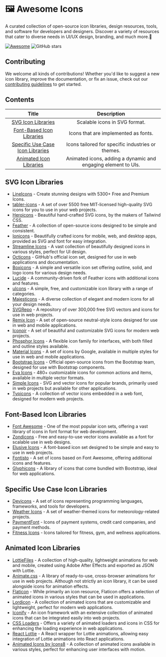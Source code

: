 
# 🖼️ Awesome Icons

A curated collection of open-source icon libraries, design resources, tools, and software for developers and designers. Discover a variety of resources that cater to diverse needs in UI/UX design, branding, and much more.🌟

[![Awesome](https://awesome.re/badge.svg)](https://awesome.re) ![GitHub stars](https://img.shields.io/github/stars/Jay-Karia/awesome-icons?style=social)

## Contributing

We welcome all kinds of contributions! Whether you'd like to suggest a new icon library, improve the documentation, or fix an issue, check out our [contributing guidelines](CONTRIBUTING.md) to get started.

## Contents

| Title | Description |
|:------:|:---:|
| [SVG Icon Libraries](#svg-icon-libraries) | Scalable icons in SVG format. |
| [Font-Based Icon Libraries](#font-based-icon-libraries) | Icons that are implemented as fonts. |
| [Specific Use Case Icon Libraries](#specific-use-case-icon-libraries) | Icons tailored for specific industries or themes. |
| [Animated Icon Libraries](#animated-icon-libraries) | Animated icons, adding a dynamic and engaging element to UIs. |

## SVG Icon Libraries

- [LineIcons](https://lineicons.com/) - Create stunning designs with 5300+ Free and Premium Icons.
- [tabler-icons](https://tabler.io/icons) - A set of over 5500 free MIT-licensed high-quality SVG icons for you to use in your web projects.
- [Heroicons](https://heroicons.com/) - Beautiful hand-crafted SVG icons, by the makers of Tailwind CSS.
- [Feather](https://feathericons.com/) - A collection of open-source icons designed to be simple and consistent.
- [Ionicons](https://ionicons.com/) - Beautifully crafted icons for mobile, web, and desktop apps, provided as SVG and font for easy integration.
- [Streamline Icons](https://streamlineicons.com/) - A vast collection of beautifully designed icons in various styles, perfect for UI design.
- [Octicons](https://primer.style/octicons/) - GitHub's official icon set, designed for use in web applications and documentation.
- [Boxicons](https://boxicons.com/) - A simple and versatile icon set offering outline, solid, and logo icons for various design needs.
- [Lucide](https://lucide.dev/) - A community-driven fork of Feather icons with additional icons and features. 
- [uIcons](https://www.flaticon.com/uicons/interface-icons) - A simple, free, and customizable icon library with a range of categories. 
- [Majesticons](https://majesticons.com/) - A diverse collection of elegant and modern icons for all your design needs.
- [SVGRepo](https://www.svgrepo.com/) - A repository of over 300,000 free SVG vectors and icons for use in web projects. 
- [Remix Icon](https://remixicon.com/) - A set of open-source neutral-style icons designed for use in web and mobile applications. 
- [Iconoir](https://iconoir.com/) - A set of beautiful and customizable SVG icons for modern web projects. 
- [Phosphor Icons](https://phosphoricons.com/) - A flexible icon family for interfaces, with both filled and outline styles available. 
- [Material Icons](https://fonts.google.com/icons) - A set of icons by Google, available in multiple styles for use in web and mobile applications. 
- [Bootstrap Icons](https://icons.getbootstrap.com/) - Official open-source icons from the Bootstrap team, designed for use with Bootstrap components.
- [Eva Icons](https://akveo.github.io/eva-icons/) - 480+ customizable icons for common actions and items, available in multiple vector formats.
- [Simple Icons](https://simpleicons.org/) - SVG and vector icons for popular brands, primarily used in web projects but available for other applications.
- [Typicons](https://www.typicons.com/) - A collection of vector icons embedded in a web font, designed for modern web projects.


## Font-Based Icon Libraries

- [Font Awesome](https://fontawesome.com/) - One of the most popular icon sets, offering a vast library of icons in font format for web development.
- [Zondicons](https://www.zondicons.com/) - Free and easy-to-use vector icons available as a font for scalable use in web designs.
- [Elusive Icons](https://elusiveicons.com/) - A font-based icon set designed to be simple and easy to use in web projects.
- [Fontisto](https://iconduck.com/sets/fontisto-icon-library) - A set of icons based on Font Awesome, offering additional icons and features.
- [Glyphicons](https://glyphicons.com/) - A library of icons that come bundled with Bootstrap, ideal for web applications.

## Specific Use Case Icon Libraries

- [Devicons](https://devicon.dev/) - A set of icons representing programming languages, frameworks, and tools for developers.
- [Weather Icons](https://erikflowers.github.io/weather-icons/) - A set of weather-themed icons for meteorology-related projects.
- [PaymentFont](https://paymentfont.com/) - Icons of payment systems, credit card companies, and payment methods.
- [Fitness Icons](https://www.fitnessicons.com/) - Icons tailored for fitness, gym, and wellness applications.

## Animated Icon Libraries

- [LottieFiles](https://lottiefiles.com/) - A collection of high-quality, lightweight animations for web and mobile, created using Adobe After Effects and exported as JSON with Lottie.
- [Animate.css](https://animate.style/) - A library of ready-to-use, cross-browser animations for use in web projects. Although not strictly an icon library, it can be used alongside icons for animation effects.
- [Flaticon](https://www.flaticon.com/) - While primarily an icon resource, Flaticon offers a selection of animated icons in various styles that can be used in applications.
- [Lordicon](https://lordicon.com/) - A collection of animated icons that are customizable and lightweight, perfect for modern web applications.
- [Iconify](https://iconify.design/) - An icon framework with an extensive collection of animated icons that can be integrated easily into web projects.
- [CSS Loaders](https://css-loaders.com/) - Offers a variety of animated loaders and icons in CSS for enhancing the loading experience in web applications.
- [React Lottie](https://github.com/chenqingspring/react-lottie) - A React wrapper for Lottie animations, allowing easy integration of Lottie animations into React applications.
- [Animated Icons by Icons8](https://icons8.com/icons/set/animated-icons) - A collection of animated icons available in various styles, perfect for enhancing user interfaces with motion.
